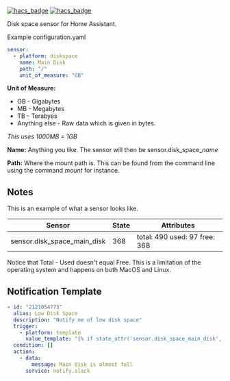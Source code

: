[![hacs_badge](https://img.shields.io/badge/HACS-Default-orange.svg?style=for-the-badge)](https://github.com/custom-components/hacs)
[![hacs_badge](https://img.shields.io/badge/HACS-Custom-orange.svg?style=for-the-badge)](https://github.com/custom-components/hacs)

Disk space sensor for Home Assistant.

Example configuration.yaml

```yaml
sensor:
  - platform: diskspace
    name: Main Disk
    path: "/"
    unit_of_measure: "GB"
```

**Unit of Measure:**
* GB - Gigabytes 
* MB - Megabytes
* TB - Terabyes
* Anything else - Raw data which is given in bytes.

*This uses 1000MB = 1GB*

**Name:** Anything you like. The sensor will then be sensor.disk_space_*name*

**Path:** Where the mount path is. This can be found from the command line using the command *mount* for instance.

## Notes

This is an example of what a sensor looks like.

Sensor|State|Attributes
------|-----|----------
sensor.disk_space_main_disk | 368 | total: 490 used: 97 free: 368 


Notice that Total - Used doesn't equal Free. This is a limitation of the operating system and happens on both MacOS and Linux.

## Notification Template
```yaml
- id: "2121054773"
  alias: Low Disk Space
  description: "Notify me of low disk space"
  trigger:
    - platform: template
      value_template: "{% if state_attr('sensor.disk_space_main_disk', 'percentage_free') < 10 %}true{% endif %}"
  condition: []
  action:
    - data:
        message: Main disk is almost full
      service: notify.slack
```

